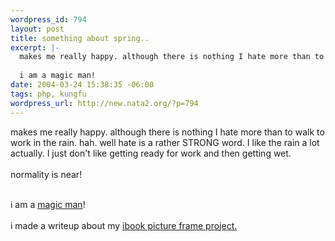 ```yaml
--- 
wordpress_id: 794
layout: post
title: something about spring..
excerpt: |-
  makes me really happy. although there is nothing I hate more than to walk to work in the rain. hah. well hate is a rather STRONG word. I like the rain a lot actually. I just don't like getting ready for work and then getting wet. normality is near!
  
  i am a magic man!
date: 2004-03-24 15:38:35 -06:00
tags: php, kungfu
wordpress_url: http://new.nata2.org/?p=794
---
```

makes me really happy. although there is nothing I hate more than to walk to work in the rain. hah. well hate is a rather STRONG word. I like the rain a lot actually. I just don't like getting ready for work and then getting wet. <br/><br/>normality is near!<br/><br/>

i am a <a href="http://veepers01.budlight.com/service/RetrieveCard?id=8B647284-7DA8-11D8-892E-E3635E514682">magic man</a>!<br/><br/>i made a writeup about my <a href="http://ironkungfu.com/wiki/index.php/picture%20frame%20ibook">ibook picture frame project.</a>


